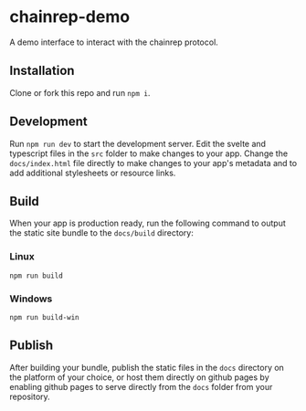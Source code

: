 # chainrep-demo
A demo interface to interact with the chainrep protocol.

## Installation

Clone or fork this repo and run `npm i`.

## Development

Run `npm run dev` to start the development server. Edit the svelte and typescript files in the `src` folder to make changes to your app. Change the `docs/index.html` file directly to make changes to your app's metadata and to add additional stylesheets or resource links.

## Build

When your app is production ready, run the following command to output the static site bundle to the `docs/build` directory:

### Linux

`npm run build`

### Windows

`npm run build-win`

## Publish

After building your bundle, publish the static files in the `docs` directory on the platform of your choice, or host them directly on github pages by enabling github pages to serve directly from the `docs` folder from your repository.